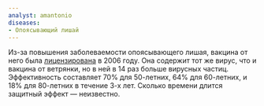 ```yaml
---
analyst: amantonio
diseases:
- Опоясывающий лишай
---
```


Из-за повышения заболеваемости опоясывающего лишая, вакцина от него была [лицензирована](https://www.cdc.gov/vaccines/pubs/pinkbook/varicella.html) в 2006 году. Она содержит тот же вирус, что и вакцина от ветрянки, но в ней в 14 раз больше вирусных частиц. Эффективность составляет 70% для 50-летних, 64% для 60-летних, и 18% для 80-летних в течение 3-х лет. Сколько времени длится защитный эффект — неизвестно.

